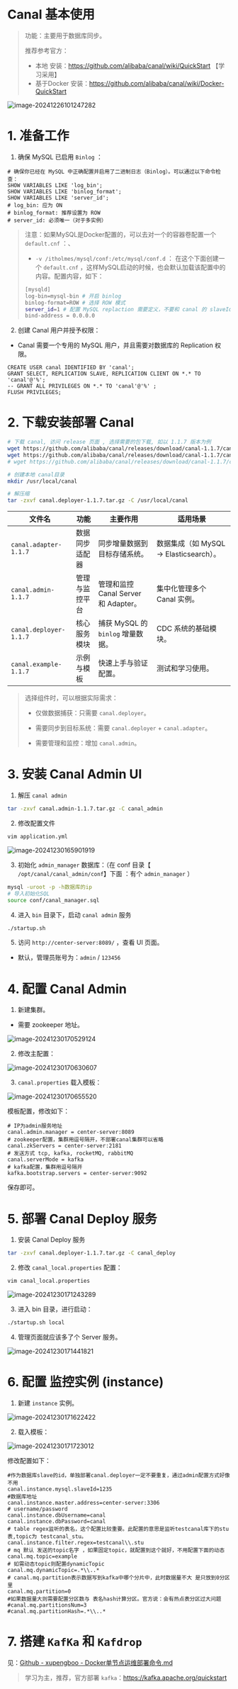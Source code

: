 # Canal 基本使用

> 功能：主要用于数据库同步。
>
> 推荐参考官方：
>
> - 本地 安装：https://github.com/alibaba/canal/wiki/QuickStart 【学习采用】
> - 基于Docker 安装：https://github.com/alibaba/canal/wiki/Docker-QuickStart

![image-20241226101247282](https://raw.githubusercontent.com/xupengboo/xupengboo-picture/main/img/image-20241226101247282.png)

# 1. 准备工作

1. 确保 MySQL 已启用 `Binlog` ：

```mysql
# 确保你已经在 MySQL 中正确配置并启用了二进制日志（Binlog）。可以通过以下命令检查：
SHOW VARIABLES LIKE 'log_bin';
SHOW VARIABLES LIKE 'binlog_format';
SHOW VARIABLES LIKE 'server_id';
# log_bin: 应为 ON
# binlog_format: 推荐设置为 ROW
# server_id: 必须唯一（对于多实例）
```
> 注意：如果MySQL是Docker配置的，可以去对一个的容器卷配置一个 `default.cnf`  ：、
>
> - `-v /itholmes/mysql/conf:/etc/mysql/conf.d` ： 在这个下面创建一个 `default.cnf` ，这样MySQL启动的时候，也会默认加载该配置中的内容。配置内容，如下：
>
> ```bash
> [mysqld]
> log-bin=mysql-bin # 开启 binlog
> binlog-format=ROW # 选择 ROW 模式
> server_id=1 # 配置 MySQL replaction 需要定义，不要和 canal 的 slaveId 重复
> bind-address = 0.0.0.0
> ```


2. 创建 Canal 用户并授予权限：

- Canal 需要一个专用的 MySQL 用户，并且需要对数据库的 Replication 权限。

```mysql
CREATE USER canal IDENTIFIED BY 'canal';
GRANT SELECT, REPLICATION SLAVE, REPLICATION CLIENT ON *.* TO 'canal'@'%';
-- GRANT ALL PRIVILEGES ON *.* TO 'canal'@'%' ;
FLUSH PRIVILEGES;
```

# 2. 下载安装部署 Canal

```bash
# 下载 canal, 访问 release 页面 , 选择需要的包下载, 如以 1.1.7 版本为例
wget https://github.com/alibaba/canal/releases/download/canal-1.1.7/canal.deployer-1.1.7.tar.gz
wget https://github.com/alibaba/canal/releases/download/canal-1.1.7/canal.admin-1.1.7.tar.gz
# wget https://github.com/alibaba/canal/releases/download/canal-1.1.7/canal.adapter-1.1.7.tar.gz

# 创建本地 canal目录
mkdir /usr/local/canal

# 解压缩
tar -zxvf canal.deployer-1.1.7.tar.gz -C /usr/local/canal
```

| 文件名                 | 功能           | 主要作用                             | 适用场景                               |
| ---------------------- | -------------- | ------------------------------------ | -------------------------------------- |
| `canal.adapter-1.1.7`  | 数据同步适配器 | 同步增量数据到目标存储系统。         | 数据集成（如 MySQL → Elasticsearch）。 |
| `canal.admin-1.1.7`    | 管理与监控平台 | 管理和监控 Canal Server 和 Adapter。 | 集中化管理多个 Canal 实例。            |
| `canal.deployer-1.1.7` | 核心服务模块   | 捕获 MySQL 的 `binlog` 增量数据。    | CDC 系统的基础模块。                   |
| `canal.example-1.1.7`  | 示例与模板     | 快速上手与验证配置。                 | 测试和学习使用。                       |

> 选择组件时，可以根据实际需求：
>
> - 仅做数据捕获：只需要 `canal.deployer`。
>
> - 需要同步到目标系统：需要 `canal.deployer` + `canal.adapter`。
>
> - 需要管理和监控：增加 `canal.admin`。

# 3. 安装 Canal Admin UI

1. 解压 `canal admin` 

```bash
tar -zxvf canal.admin-1.1.7.tar.gz -C canal_admin
```

2. 修改配置文件

```bash
vim application.yml
```

![image-20241230165901919](https://raw.githubusercontent.com/xupengboo/xupengboo-picture/main/img/image-20241230165901919.png)

3. 初始化 `admin_manager` 数据库：（在 conf 目录【 `/opt/canal/canal_admin/conf`】下面 ：有个 `admin_manager` ）

```bash
mysql -uroot -p -h数据库的ip
# 导入初始化SQL
source conf/canal_manager.sql
```

4. 进入 `bin` 目录下，启动 `canal admin` 服务

```bash
./startup.sh
```

5. 访问 `http://center-server:8089/` ，查看 UI 页面。

- 默认，管理员账号为：`admin` / `123456` 

# 4. 配置 Canal Admin

1. 新建集群。

- 需要 zookeeper 地址。

![image-20241230170529124](https://raw.githubusercontent.com/xupengboo/xupengboo-picture/main/img/image-20241230170529124.png)

2. 修改主配置：

![image-20241230170630607](https://raw.githubusercontent.com/xupengboo/xupengboo-picture/main/img/image-20241230170630607.png)

3. `canal.properties` 载入模板：

![image-20241230170655520](https://raw.githubusercontent.com/xupengboo/xupengboo-picture/main/img/image-20241230170655520.png)

模板配置，修改如下：

```properties
# IP为admin服务地址
canal.admin.manager = center-server:8089
# zookeeper配置，集群用逗号隔开，不部署canal集群可以省略
canal.zkServers = center-server:2181
# 发送方式 tcp, kafka, rocketMQ, rabbitMQ
canal.serverMode = kafka
# kafka配置，集群用逗号隔开
kafka.bootstrap.servers = center-server:9092
```

保存即可。

# 5. 部署 Canal Deploy 服务

1. 安装 Canal Deploy 服务

```bash
tar -zxvf canal.deployer-1.1.7.tar.gz -C canal_deploy
```

2. 修改 `canal_local.properties` 配置：

```bash
vim canal_local.properties
```

![image-20241230171243289](https://raw.githubusercontent.com/xupengboo/xupengboo-picture/main/img/image-20241230171243289.png)

3. 进入 bin 目录，进行启动：

```bash
./startup.sh local
```

4. 管理页面就应该多了个 Server 服务。

![image-20241230171441821](https://raw.githubusercontent.com/xupengboo/xupengboo-picture/main/img/image-20241230171441821.png)

# 6. 配置 监控实例 (instance)

1. 新建 `instance` 实例。

![image-20241230171622422](https://raw.githubusercontent.com/xupengboo/xupengboo-picture/main/img/image-20241230171622422.png)

2. 载入模板：

![image-20241230171723012](https://raw.githubusercontent.com/xupengboo/xupengboo-picture/main/img/image-20241230171723012.png)

修改配置如下：

```properties
#作为数据库slave的id，单独部署canal.deployer一定不要重复，通过admin配置方式好像不用
canal.instance.mysql.slaveId=1235
#数据库地址
canal.instance.master.address=center-server:3306
# username/password
canal.instance.dbUsername=canal
canal.instance.dbPassword=canal
# table regex监听的表名，这个配置比较重要。此配置的意思是监听testcanal库下的stu表,topic为 testcanal_stu。
canal.instance.filter.regex=testcanal\\.stu
# mq 默认 发送的topic名字 ，如果固定topic，就配置到这个就好，不用配置下面的动态
canal.mq.topic=example
# 如需动态topic则配置dynamicTopic
canal.mq.dynamicTopic=.*\\..*
# canal.mq.partition表示数据写到kafka中哪个分片中，此时数据量不大 是只放到0分区里
canal.mq.partition=0
#如果数据量大则需要配置分区数与 表名hash计算分区。官方说：会有热点表分区过大问题
#canal.mq.partitionsNum=3
#canal.mq.partitionHash=.*\\..*
```

# 7. 搭建 `KafKa` 和 `Kafdrop`

见：[Github - xupengboo - Docker单节点运维部署命令.md](https://github.com/xupengboo/xupengboo/blob/master/2.%E8%BF%90%E7%BB%B4%E9%83%A8%E7%BD%B2/Docker/3.%20Docker%E5%8D%95%E8%8A%82%E7%82%B9%E8%BF%90%E7%BB%B4%E9%83%A8%E7%BD%B2%E5%91%BD%E4%BB%A4.md#kafka)

> 学习为主，推荐，官方部署 `kafka`：https://kafka.apache.org/quickstart